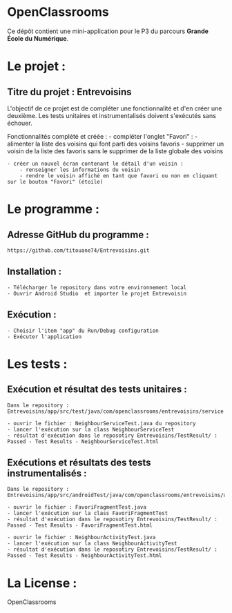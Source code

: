 # OpenClassrooms

Ce dépôt contient une mini-application pour le P3 du parcours **Grande École du Numérique**.

Le projet :
===========
Titre du projet : Entrevoisins
------------------------------
L'objectif de ce projet est de compléter une fonctionnalité et d'en créer une deuxième.
Les tests unitaires et instrumentalisés doivent s'exécutés sans échouer.

Fonctionnalités complété et créée :
    - compléter l'onglet "Favori" :
        - alimenter la liste des voisins qui font parti des voisins favoris
        - supprimer un voisin de la liste des favoris sans le supprimer de la liste globale des voisins

    - créer un nouvel écran contenant le détail d'un voisin :
        - renseigner les informations du voisin
        - rendre le voisin affiché en tant que favori ou non en cliquant sur le bouton "Favori" (étoile)


Le programme :
==============
Adresse GitHub du programme :
-----------------------------
    https://github.com/titouane74/Entrevoisins.git

Installation :
------------
    - Télécharger le repository dans votre environnement local
    - Ouvrir Android Studio  et importer le projet Entrevoisin

Exécution :
-----------
    - Choisir l'item "app" du Run/Debug configuration
    - Exécuter l'application


Les tests :
===========
Exécution et résultat des tests unitaires :
-------------------------------

    Dans le repository : Entrevoisins/app/src/test/java/com/openclassrooms/entrevoisins/service

	- ouvrir le fichier : NeighbourServiceTest.java du repository
	- lancer l'exécution sur la class NeighbourServiceTest
	- résultat d'exécution dans le reposotiry Entrevoisins/TestResult/ :  Passed - Test Results - NeighbourServiceTest.html

Exécutions et résultats des tests instrumentalisés :
--------------------------------------

	Dans le repository : Entrevoisins/app/src/androidTest/java/com/openclassrooms/entrevoisins/ui/neihgbour_list/

	- ouvrir le fichier : FavoriFragmentTest.java
	- lancer l'exécution sur la class FavoriFragmentTest
	- résultat d'exécution dans le reposotiry Entrevoisins/TestResult/ :  Passed - Test Results - FavoriFragmentTest.html

	- ouvrir le fichier : NeighbourActivityTest.java
	- lancer l'exécution sur la class NeighbourActivityTest
	- résultat d'exécution dans le reposotiry Entrevoisins/TestResult/ :  Passed - Test Results - NeighbourActivityTest.html

La License :
============
OpenClassrooms